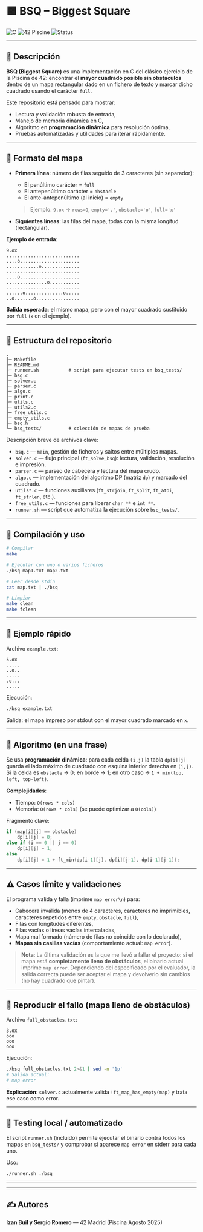 # 🟩 BSQ – Biggest Square

![C](https://img.shields.io/badge/language-C-blue.svg)
![42 Piscine](https://img.shields.io/badge/42-Piscine-success.svg)
![Status](https://img.shields.io/badge/status-Prepared%20for%20Gallery-informational.svg)

---

## 📜 Descripción

**BSQ (Biggest Square)** es una implementación en C del clásico ejercicio de la Piscina de 42: encontrar el **mayor cuadrado posible sin obstáculos** dentro de un mapa rectangular dado en un fichero de texto y marcar dicho cuadrado usando el carácter `full`.

Este repositorio está pensado para mostrar:
- Lectura y validación robusta de entrada,
- Manejo de memoria dinámica en C,
- Algoritmo en **programación dinámica** para resolución óptima,
- Pruebas automatizadas y utilidades para iterar rápidamente.

---

## 📁 Formato del mapa

- **Primera línea**: número de filas seguido de 3 caracteres (sin separador):
  - El penúltimo carácter = `full`
  - El antepenúltimo carácter = `obstacle`
  - El ante-antepenúltimo (al inicio) = `empty`
  > Ejemplo: `9.ox` → `rows=9`, `empty='.'`, `obstacle='o'`, `full='x'`

- **Siguientes líneas**: las filas del mapa, todas con la misma longitud (rectangular).

**Ejemplo de entrada**:

```
9.ox
...........................
....o......................
............o..............
...........................
....o......................
...............o...........
...........................
......o..............o.....
..o.......o................
```

**Salida esperada**: el mismo mapa, pero con el mayor cuadrado sustituido por `full` (`x` en el ejemplo).

---

## 🧭 Estructura del repositorio

```
.
├─ Makefile
├─ README.md
├─ runner.sh           # script para ejecutar tests en bsq_tests/
├─ bsq.c
├─ solver.c
├─ parser.c
├─ algo.c
├─ print.c
├─ utils.c
├─ utils2.c
├─ free_utils.c
├─ empty_utils.c
├─ bsq.h
└─ bsq_tests/          # colección de mapas de prueba
```

Descripción breve de archivos clave:

- `bsq.c` — `main`, gestión de ficheros y saltos entre múltiples mapas.
- `solver.c` — flujo principal (`ft_solve_bsq`): lectura, validación, resolución e impresión.
- `parser.c` — parseo de cabecera y lectura del mapa crudo.
- `algo.c` — implementación del algoritmo DP (matriz `dp`) y marcado del cuadrado.
- `utils*.c` — funciones auxiliares (`ft_strjoin`, `ft_split`, `ft_atoi`, `ft_strlen`, etc.).
- `free_utils.c` — funciones para liberar `char **` e `int **`.
- `runner.sh` — script que automatiza la ejecución sobre `bsq_tests/`.

---

## 🔧 Compilación y uso

```bash
# Compilar
make

# Ejecutar con uno o varios ficheros
./bsq map1.txt map2.txt

# Leer desde stdin
cat map.txt | ./bsq

# Limpiar
make clean
make fclean
```

---

## 🧪 Ejemplo rápido

Archivo `example.txt`:

```
5.ox
.....
..o..
.....
.o...
.....
```

Ejecución:

```bash
./bsq example.txt
```

Salida: el mapa impreso por stdout con el mayor cuadrado marcado en `x`.

---

## 🧠 Algoritmo (en una frase)

Se usa **programación dinámica**: para cada celda `(i,j)` la tabla `dp[i][j]` guarda el lado máximo de cuadrado con esquina inferior derecha en `(i,j)`. Si la celda es `obstacle` → 0; en borde → 1; en otro caso → `1 + min(top, left, top-left)`.

**Complejidades**:
- Tiempo: `O(rows * cols)`
- Memoria: `O(rows * cols)` (se puede optimizar a `O(cols)`)

Fragmento clave:

```c
if (map[i][j] == obstacle)
    dp[i][j] = 0;
else if (i == 0 || j == 0)
    dp[i][j] = 1;
else
    dp[i][j] = 1 + ft_min(dp[i-1][j], dp[i][j-1], dp[i-1][j-1]);
```

---

## ⚠️ Casos límite y validaciones

El programa valida y falla (imprime `map error\n`) para:
- Cabecera inválida (menos de 4 caracteres, caracteres no imprimibles, caracteres repetidos entre `empty`, `obstacle`, `full`),
- Filas con longitudes diferentes,
- Filas vacías o líneas vacías intercaladas,
- Mapa mal formado (número de filas no coincide con lo declarado),
- **Mapas sin casillas vacías** (comportamiento actual: `map error`).

> **Nota**: La última validación es la que me llevó a fallar el proyecto: si el mapa está **completamente lleno de obstáculos**, el binario actual imprime `map error`. Dependiendo del especificado por el evaluador, la salida correcta puede ser aceptar el mapa y devolverlo sin cambios (no hay cuadrado que pintar).

---

## 🧩 Reproducir el fallo (mapa lleno de obstáculos)

Archivo `full_obstacles.txt`:

```
3.ox
ooo
ooo
ooo
```

Ejecución:

```bash
./bsq full_obstacles.txt 2>&1 | sed -n '1p'
# Salida actual:
# map error
```

**Explicación**: `solver.c` actualmente valida `!ft_map_has_empty(map)` y trata ese caso como error.

---

## 🧰 Testing local / automatizado

El script `runner.sh` (incluido) permite ejecutar el binario contra todos los mapas en `bsq_tests/` y comprobar si aparece `map error` en stderr para cada uno.

Uso:

```bash
./runner.sh ./bsq
```

---
---

## ✍️ Autores

**Izan Buil y Sergio Romero** — 42 Madrid (Piscina Agosto 2025)  
